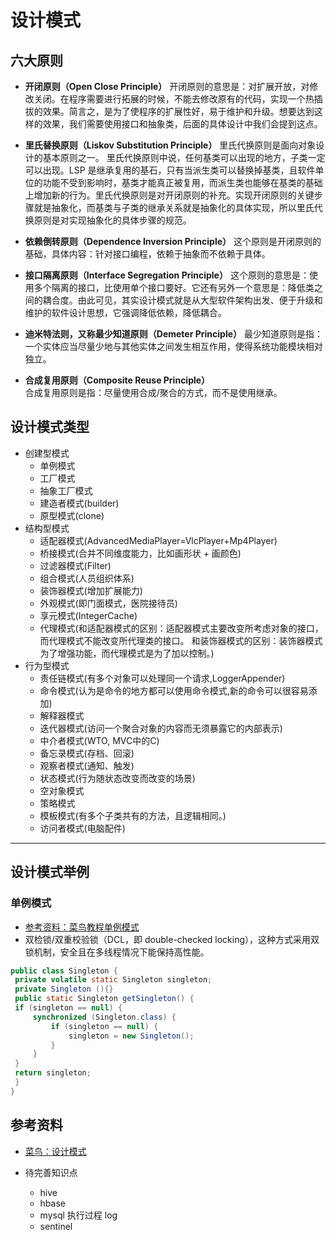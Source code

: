 # 设计模式
## 六大原则
  - **开闭原则（Open Close Principle）**
    开闭原则的意思是：对扩展开放，对修改关闭。在程序需要进行拓展的时候，不能去修改原有的代码，实现一个热插拔的效果。简言之，是为了使程序的扩展性好，易于维护和升级。想要达到这样的效果，我们需要使用接口和抽象类，后面的具体设计中我们会提到这点。
    >
  - **里氏替换原则（Liskov Substitution Principle）**
    里氏代换原则是面向对象设计的基本原则之一。 里氏代换原则中说，任何基类可以出现的地方，子类一定可以出现。LSP 是继承复用的基石，只有当派生类可以替换掉基类，且软件单位的功能不受到影响时，基类才能真正被复用，而派生类也能够在基类的基础上增加新的行为。里氏代换原则是对开闭原则的补充。实现开闭原则的关键步骤就是抽象化，而基类与子类的继承关系就是抽象化的具体实现，所以里氏代换原则是对实现抽象化的具体步骤的规范。
    >
  - **依赖倒转原则（Dependence Inversion Principle）**
    这个原则是开闭原则的基础，具体内容：针对接口编程，依赖于抽象而不依赖于具体。
    >
  - **接口隔离原则（Interface Segregation Principle）**
    这个原则的意思是：使用多个隔离的接口，比使用单个接口要好。它还有另外一个意思是：降低类之间的耦合度。由此可见，其实设计模式就是从大型软件架构出发、便于升级和维护的软件设计思想，它强调降低依赖，降低耦合。
    >
  - **迪米特法则，又称最少知道原则（Demeter Principle）**
    最少知道原则是指：一个实体应当尽量少地与其他实体之间发生相互作用，使得系统功能模块相对独立。
    >
  - **合成复用原则（Composite Reuse Principle）**   
    合成复用原则是指：尽量使用合成/聚合的方式，而不是使用继承。


## 设计模式类型
  - 创建型模式
    - 单例模式
    - 工厂模式
    - 抽象工厂模式
    - 建造者模式(builder)
    - 原型模式(clone)
  - 结构型模式
    - 适配器模式(AdvancedMediaPlayer=VlcPlayer+Mp4Player)
    - 桥接模式(合并不同维度能力，比如画形状 + 画颜色)
    - 过滤器模式(Filter)
    - 组合模式(人员组织体系)
    - 装饰器模式(增加扩展能力)
    - 外观模式(即门面模式，医院接待员)
    - 享元模式(IntegerCache)
    - 代理模式(和适配器模式的区别：适配器模式主要改变所考虑对象的接口，而代理模式不能改变所代理类的接口。 和装饰器模式的区别：装饰器模式为了增强功能，而代理模式是为了加以控制。)
- 行为型模式
    - 责任链模式(有多个对象可以处理同一个请求,LoggerAppender)
    - 命令模式(认为是命令的地方都可以使用命令模式,新的命令可以很容易添加)
    - 解释器模式
    - 迭代器模式(访问一个聚合对象的内容而无须暴露它的内部表示)
    - 中介者模式(WTO, MVC中的C)
    - 备忘录模式(存档、回滚)
    - 观察者模式(通知、触发)
    - 状态模式(行为随状态改变而改变的场景)
    - 空对象模式
    - 策略模式
    - 模板模式(有多个子类共有的方法，且逻辑相同。)
    - 访问者模式(电脑配件)

---
## 设计模式举例
### 单例模式
   - [参考资料：菜鸟教程单例模式](https://www.runoob.com/design-pattern/singleton-pattern.html)
   - 双检锁/双重校验锁（DCL，即 double-checked locking），这种方式采用双锁机制，安全且在多线程情况下能保持高性能。
   ```java 
   public class Singleton {  
    private volatile static Singleton singleton;  
    private Singleton (){}  
    public static Singleton getSingleton() {  
    if (singleton == null) {  
        synchronized (Singleton.class) {  
            if (singleton == null) {  
                singleton = new Singleton();  
            }  
        }  
    }  
    return singleton;  
    }  
}
   ```

## 参考资料
  - [菜鸟：设计模式](https://www.runoob.com/design-pattern/design-pattern-intro.html)
  

  - 待完善知识点
    - hive
    - hbase
    - mysql 执行过程 log
    - sentinel